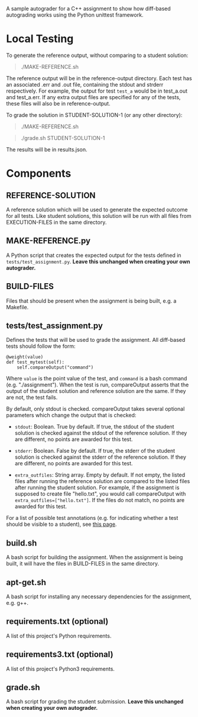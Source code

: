 A sample autograder for a C++ assignment to show how diff-based autograding works using the Python unittest framework.

# Local Testing

To generate the reference output, without comparing to a student solution:

> ./MAKE-REFERENCE.sh

The reference output will be in the reference-output directory. Each test has an associated .err and .out file, containing the stdout and strderr respectively. For example, the output for test `test_a` would be in test_a.out and test_a.err. If any extra output files are specified for any of the tests, these files will also be in reference-output.

To grade the solution in STUDENT-SOLUTION-1 (or any other directory):

> ./MAKE-REFERENCE.sh

> ./grade.sh STUDENT-SOLUTION-1

The results will be in results.json.

# Components

## REFERENCE-SOLUTION

A reference solution which will be used to generate the expected outcome for all tests. Like student solutions, this solution will be run with all files from EXECUTION-FILES in the same directory.

## MAKE-REFERENCE<i></i>.py

A Python script that creates the expected output for the tests defined in `tests/test_assignment.py`. **Leave this unchanged when creating your own autograder.**

## BUILD-FILES

Files that should be present when the assignment is being built, e.g. a Makefile.

## tests/test_assignment.py

Defines the tests that will be used to grade the assignment. All diff-based tests should follow the form:

```
@weight(value)
def test_mytest(self):
    self.compareOutput("command")
``` 

Where `value` is the point value of the test, and `command` is a bash command (e.g. "./assignment"). When the test is run, compareOutput asserts that the output of the student solution and reference solution are the same. If they are not, the test fails.

By default, only stdout is checked. compareOutput takes several optional parameters which change the output that is checked:

* `stdout`: Boolean. True by default. If true, the stdout of the student solution is checked against the stdout of the reference solution. If they are different, no points are awarded for this test.

* `stderr`: Boolean. False by default. If true, the stderr of the student solution is checked against the stderr of the reference solution. If they are different, no points are awarded for this test.

* `extra_outfiles`: String array. Empty by default. If not empty, the listed files after running the reference solution are compared to the listed files after running the student solution. For example, if the assignment is supposed to create file "hello.txt", you would call compareOutput with `extra_outfiles=["hello.txt"]`. If the files do not match, no points are awarded for this test.

For a list of possible test annotations (e.g. for indicating whether a test should be visible to a student), see [this page](https://github.com/gradescope/gradescope-utils/tree/master/gradescope_utils/autograder_utils).

## build<i></i>.sh
A bash script for building the assignment. When the assignment is being built, it will have the files in BUILD-FILES in the same directory.

## apt-get<i></i>.sh
A bash script for installing any necessary dependencies for the assignment, e.g. g++.

## requirements<i></i>.txt (optional)
A list of this project's Python requirements.

## requirements3<i></i>.txt (optional)
A list of this project's Python3 requirements.

## grade<i></i>.sh

A bash script for grading the student submission. **Leave this unchanged when creating your own autograder.**
